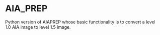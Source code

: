 # AIA_PREP
Python version of AIAPREP whose basic functionality is to convert a level 1.0 AIA image to level 1.5 image.
